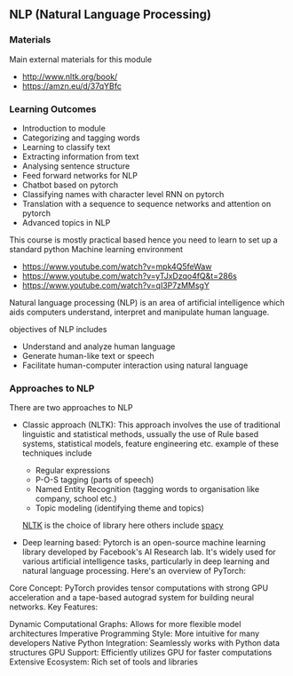 ## NLP (Natural Language Processing)

### Materials
Main external materials for this module
- http://www.nltk.org/book/ 
- https://amzn.eu/d/37qYBfc 


### **Learning Outcomes**

- Introduction to module
- Categorizing and tagging words
- Learning to classify text
- Extracting information from text
- Analysing sentence structure
- Feed forward networks for NLP
- Chatbot based on pytorch
- Classifying names with character level RNN on pytorch 
- Translation with a sequence to sequence networks and attention on pytorch
- Advanced topics in NLP

This course is mostly practical based hence you need to learn to set up a standard python Machine learning environment

- https://www.youtube.com/watch?v=mpk4Q5feWaw
- https://www.youtube.com/watch?v=yTJxDzqo4fQ&t=286s 
- https://www.youtube.com/watch?v=qI3P7zMMsgY 

Natural language processing (NLP) is an area of
artificial intelligence which aids computers understand,
interpret and manipulate human language.

objectives of NLP includes

- Understand and analyze human language
- Generate human-like text or speech
- Facilitate human-computer interaction using natural language

### Approaches to NLP
There are two approaches to NLP 
- Classic approach (NLTK): This approach involves the use of traditional linguistic and statistical methods, ussually the use of  Rule based systems, statistical models, feature engineering etc. 
example of these techniques include 
    - Regular expressions 
    - P-O-S tagging (parts of speech)
    - Named Entity Recognition (tagging words to organisation like company, school etc.)
    - Topic modeling (identifying theme and topics)
    
    [NLTK](https://www.nltk.org/) is the choice of library here others include [spacy](https://spacy.io/)
- Deep learning based: Pytorch  is an open-source machine learning library developed by Facebook's AI Research lab. It's widely used for various artificial intelligence tasks, particularly in deep learning and natural language processing. Here's an overview of PyTorch:

Core Concept:
PyTorch provides tensor computations with strong GPU acceleration and a tape-based autograd system for building neural networks.
Key Features:

Dynamic Computational Graphs: Allows for more flexible model architectures
Imperative Programming Style: More intuitive for many developers
Native Python Integration: Seamlessly works with Python data structures
GPU Support: Efficiently utilizes GPU for faster computations
Extensive Ecosystem: Rich set of tools and libraries